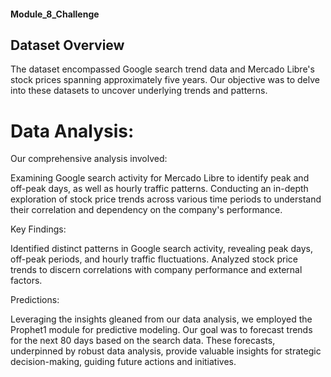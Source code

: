 #### Module_8_Challenge

## Dataset Overview
The dataset encompassed Google search trend data and Mercado Libre's stock prices spanning approximately five years. Our objective was to delve into these datasets to uncover underlying trends and patterns.

# Data Analysis:

Our comprehensive analysis involved:

Examining Google search activity for Mercado Libre to identify peak and off-peak days, as well as hourly traffic patterns.
Conducting an in-depth exploration of stock price trends across various time periods to understand their correlation and dependency on the company's performance.

Key Findings:

Identified distinct patterns in Google search activity, revealing peak days, off-peak periods, and hourly traffic fluctuations.
Analyzed stock price trends to discern correlations with company performance and external factors.

Predictions:

Leveraging the insights gleaned from our data analysis, we employed the Prophet1 module for predictive modeling. Our goal was to forecast trends for the next 80 days based on the search data. These forecasts, underpinned by robust data analysis, provide valuable insights for strategic decision-making, guiding future actions and initiatives.
